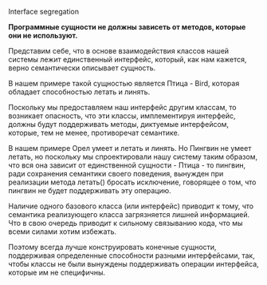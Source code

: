 Interface segregation

**Программные сущности не должны зависеть от методов, которые они не используют.**

Представим себе, что в основе взаимодействия классов нашей системы лежит
единственный интерфейс, который, как нам кажется, верно семантически
описывает сущность. 

В нашем примере такой сущностью является Птица - Bird, которая обладает 
способностью летать и линять.

Поскольку мы предоставляем наш интерфейс другим классам, то
возникает опасность, что эти классы, имплементируя интерфейс,
должны будут поддерживать методы, диктуемые интерфейсом,
которые, тем не менее, противоречат семантике.

В нашем примере Орел умеет и летать и линять. Но Пингвин не 
умеет летать, но поскольку мы спроектировали нашу систему таким образом,
что вся она зависит от единственной сущности - Птица - то пингвин,
ради сохранения семантики своего поведения, вынужден при реализации
метода летать() бросать исключение, говорящее о том, что пингвин
не будет поддерживать эту операцию.

Наличие одного базового класса (или интерфейс) приводит к тому, 
что семантика реализующего класса загрязняется лишней информацией.
Что в свою очередь приводит к сильному связыванию кода, что мы всеми силами
хотим избежать.

Поэтому всегда лучше конструировать конечные сущности, поддерживая
определенные способности разными интерфейсами, так, чтобы классы
не были вынуждены поддерживать операции интерфейса, которые им не специфичны.
